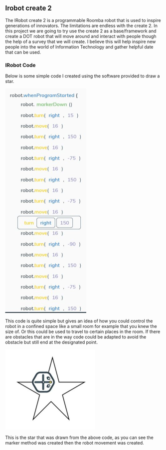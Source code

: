 ## Irobot create 2

The IRobot create 2 is a programmable Roomba robot that is used to inspire generations of innovators. The limitations are endless with the create 2. In this project we are going to try use the create 2 as a base/framework and create a DOT robot that will move around and interact with people though the help of a survey that we will create. I believe this will help inspire new people into the world of Information Technology and gather helpful date that can be used.

### IRobot Code

Below is some simple code I created using the software provided to draw a star.

![starCode](images/Code_for_star.JPG)

This code is quite simple but gives an idea of how you could control the robot in a confined space like a small 
room for example that you knew the size of. Or this could be used to travel to certain places in the room.
If there are obstacles that are in the way code could be adapted to avoid the obstacle but still end at the designated point.

![star](images/Star.JPG)

This is the star that was drawn from the above code, as you can see the marker method was created then the robot movement was created.

